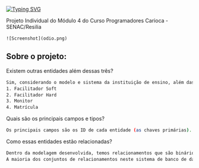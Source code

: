 [![Typing SVG](https://readme-typing-svg.herokuapp.com/?color=DE6800&size=35&center=true&vCenter=true&width=1000&lines=+Sistema+de+Acompanhamento+do+Resilia+-+SAR+)](https://git.io/typing-svg)

Projeto Individual do Módulo 4 do Curso Programadores Carioca - SENAC/Resilia
    
    ![Screenshot](odio.png)
    
<h2>Sobre o projeto:</h2>
Existem outras entidades além dessas três?

```sh
Sim, considerando o modelo e sistema da instituição de ensino, além das entidades que foram solicitadas (curso, turmas e alunos), foi necessário adicionar mais 4 entidades, sendo elas:
1. Facilitador Soft
2. Facilitador Hard
3. Monitor
4. Matrícula
```

Quais são os principais campos e tipos?

```sh
Os principais campos são os ID de cada entidade (as chaves primárias). A maioria dos campos são INT. 
```

Como essas entidades estão relacionadas?

```sh
Dentro da modelagem desenvolvida, temos relacionamentos que são binários e ternários. Por exemplo, o relacionamento Cursos-Turmas é um conjunto de relacionamentos binários, ou seja, ele envolve dois conjuntos de entidades. 
A maioria dos conjuntos de relacionamentos neste sistema de banco de dados é binária. Porém, existem conjuntos de relacionamentos que envolvem mais de dois conjuntos de entidades, como o relacionamento entre Turmas-Matrícula-Alunos. 


 
